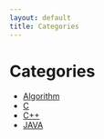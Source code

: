 ```yaml
---
layout: default
title: Categories
---
```


<div class="post">
	<h1 class="pageTitle">Categories</h1>
	<ul>
		<li><a href="./algorithm">Algorithm</a></li>
		<li><a href="./c">C</a></li>
		<li><a href="./cpp">C++</a></li>
		<li><a href="./java">JAVA</a></li>
	</ul>
</div>
